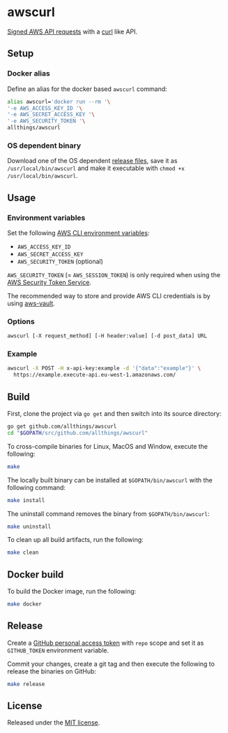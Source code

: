 # awscurl
[Signed AWS API requests](http://docs.aws.amazon.com/general/latest/gr/signing_aws_api_requests.html)
with a [curl](https://curl.haxx.se/docs/manpage.html) like API.

## Setup

### Docker alias
Define an alias for the docker based `awscurl` command:

```sh
alias awscurl='docker run --rm '\
'-e AWS_ACCESS_KEY_ID '\
'-e AWS_SECRET_ACCESS_KEY '\
'-e AWS_SECURITY_TOKEN '\
allthings/awscurl
```

### OS dependent binary
Download one of the OS dependent
[release files](https://github.com/allthings/awscurl/releases), save it as
`/usr/local/bin/awscurl` and make it executable with
`chmod +x /usr/local/bin/awscurl`.

## Usage

### Environment variables
Set the following
[AWS CLI environment variables](http://docs.aws.amazon.com/cli/latest/userguide/cli-environment.html):
* `AWS_ACCESS_KEY_ID`
* `AWS_SECRET_ACCESS_KEY`
* `AWS_SECURITY_TOKEN` (optional)

`AWS_SECURITY_TOKEN` (= `AWS_SESSION_TOKEN`) is only required when using the
[AWS Security Token Service](http://docs.aws.amazon.com/STS/latest/APIReference/Welcome.html).

The recommended way to store and provide AWS CLI credentials is by using
[aws-vault](https://github.com/99designs/aws-vault).

### Options

```sh
awscurl [-X request_method] [-H header:value] [-d post_data] URL
```

### Example

```sh
awscurl -X POST -H x-api-key:example -d '{"data":"example"}' \
  https://example.execute-api.eu-west-1.amazonaws.com/
```

## Build
First, clone the project via `go get` and then switch into its source directory:

```sh
go get github.com/allthings/awscurl
cd "$GOPATH/src/github.com/allthings/awscurl"
```

To cross-compile binaries for Linux, MacOS and Window, execute the following:

```sh
make
```

The locally built binary can be installed at `$GOPATH/bin/awscurl` with the
following command:

```sh
make install
```

The uninstall command removes the binary from `$GOPATH/bin/awscurl`:

```sh
make uninstall
```

To clean up all build artifacts, run the following:

```sh
make clean
```

## Docker build
To build the Docker image, run the following:

```sh
make docker
```

## Release
Create a
[GitHub personal access token](https://help.github.com/articles/creating-a-personal-access-token-for-the-command-line/)
with `repo` scope and set it as `GITHUB_TOKEN` environment variable.

Commit your changes, create a git tag and then execute the following to release
the binaries on GitHub:

```sh
make release
```

## License
Released under the [MIT license](https://opensource.org/licenses/MIT).

